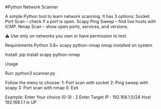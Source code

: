 #Python Network Scanner

A simple Python tool to learn network scanning. It has 3 options:
Socket Port Scan – check if a port is open.
Scapy Ping Sweep – find live hosts with ICMP.
Nmap Scan – show open ports, services, and versions.


⚠️ Use only on networks you own or have permission to test.

Requirements
Python 3.8+
scapy
python-nmap
nmap installed on system

Install: 
pip install scapy python-nmap

Usage

Run: 
python3 scanner.py

Follow the menu to choose:
1: Port scan with socket
2: Ping sweep with scapy
3: Port scan with nmap
0: Exit

Example: 
Enter Your choice (0-3) : 2 
Enter Target IP : 192.168.1.0/24
Host 192.168.1.1 is UP
